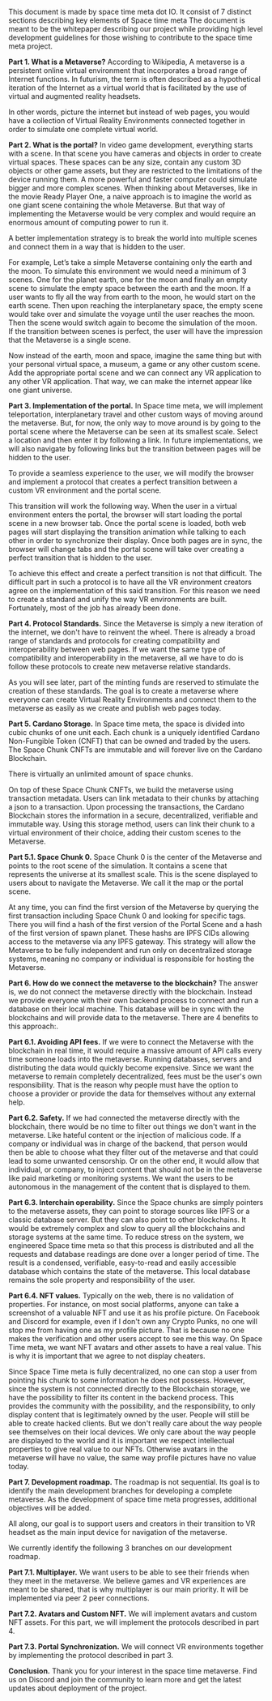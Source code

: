 This document is made by space time meta dot IO.
It consist of 7 distinct sections describing key elements of Space time meta 
The document is meant to be the whitepaper describing our project while providing high level development guidelines for those wishing to contribute  to the  space time meta project.

**Part 1. What is a Metaverse?** 
According to Wikipedia, A metaverse is a persistent online virtual environment that incorporates a broad range of Internet functions. In futurism, the term is often described as a hypothetical iteration of the Internet as a virtual world that is facilitated by the use of virtual and augmented reality headsets.

In other words, picture the internet but instead of web pages, you would have a collection of Virtual Reality Environments connected together in order to simulate one complete virtual world.

**Part 2. What is the portal?**
In video game development, everything starts with a scene. In that scene you have cameras and objects in order to create virtual spaces. These spaces can be any size, contain any custom 3D objects or other game assets, but they are restricted to the limitations of the device running them. A more powerful and faster computer could simulate bigger and more complex scenes. When thinking about Metaverses, like in the movie Ready Player One, a naive approach is to imagine the world as one giant scene containing the whole Metaverse. But that way of implementing the Metaverse would be very complex and would require an enormous amount of computing power to run it.

A better implementation strategy is to break the world into multiple scenes and connect them in a way that is hidden to the user. 

For example, Let’s take a simple Metaverse containing only the earth and the moon. To simulate this environment we would need a minimum of 3 scenes. One for the planet earth, one for the moon and finally an empty scene to simulate the empty space between the earth and the moon. If a user wants to fly all the way from earth to the moon, he would start on the earth scene. Then upon reaching the interplanetary space, the empty scene would take over and simulate the voyage until the user reaches the moon. Then the scene would switch again to become the simulation of the moon. If the transition between scenes is perfect, the user will have the impression that the Metaverse is a single scene. 

Now instead of the earth, moon and space, imagine the same thing but with your personal virtual space, a museum, a game or any other custom scene. Add the appropriate portal scene and we can connect any VR application to any other VR application. That way, we can make the internet appear like one giant universe.

**Part 3. Implementation of the portal.**
In  Space time meta, we will implement teleportation, interplanetary travel and other custom ways of moving around the metaverse. But, for now, the only way to move around is by going to the portal scene where the Metaverse can be seen at its smallest scale. Select a location and then enter it by following a link. In future implementations, we will also navigate by following links but the transition between pages will be hidden to the user.

To provide a seamless experience to the user, we will modify the browser and implement a protocol that creates a perfect transition between a custom VR environment and the portal scene. 

This transition will work the following way. When the user in a virtual environment enters the portal, the browser will start loading the portal scene in a new browser tab. Once the portal scene is loaded, both web pages will start displaying the transition animation while talking to each other in order to synchronize their display. Once both pages are in sync, the browser will change tabs and the portal scene will take over creating a perfect transition that is hidden to the user.

To achieve this effect and create a perfect transition is not that difficult. The difficult part in such a protocol is to have all the VR environment creators agree on the implementation of this said transition. For this reason we need to create a standard and unify the way VR environments are built. Fortunately, most of the job has already been done.

**Part 4. Protocol Standards.**
Since the Metaverse is simply a new iteration of the internet, we don't have to reinvent the wheel. There is already a broad range of standards and protocols for creating compatibility and interoperability between web pages. If we want the same type of compatibility and interoperability in the metaverse, all we have to do is follow these protocols to create new metaverse relative standards. 

As you will see later, part of the minting funds are reserved to stimulate the creation of these standards. The goal is to create a metaverse where everyone can create Virtual Reality Environments and connect them to the metaverse as easily as we create and publish web pages today.

**Part 5. Cardano Storage.**
In Space time meta, the space is divided into cubic chunks of one unit each. Each chunk is a uniquely identified Cardano Non-Fungible Token (CNFT) that can be owned and traded by the users. The Space Chunk CNFTs are immutable and will forever live on the Cardano Blockchain. 

There is virtually an unlimited amount of space chunks.

On top of these Space Chunk CNFTs, we build the metaverse using transaction metadata. Users can link metadata to their chunks by attaching a json to a transaction. Upon processing the transactions, the Cardano Blockchain stores the information in a secure, decentralized, verifiable and immutable way. Using this storage method, users can link their chunk to a virtual environment of their choice, adding their custom scenes to the Metaverse.

**Part 5.1. Space Chunk 0.**
Space Chunk 0 is the center of the Metaverse and points to the root scene of the simulation. It contains a scene that represents the universe at its smallest scale. This is the scene displayed to users about to navigate the Metaverse. We call it the map or the portal scene.

At any time, you can find the first version of the Metaverse by querying the first transaction including Space Chunk 0 and looking for specific tags. There you will find a hash of the first version of the Portal Scene and a hash of the first version of spawn planet. These hashs are IPFS CIDs allowing access to the metaverse via any IPFS gateway. This strategy will allow the Metaverse to be fully independent and run only on decentralized storage systems, meaning no company or individual is responsible for hosting the Metaverse.

**Part 6. How do we connect the metaverse to the blockchain?**
The answer is, we do not connect the metaverse directly with the blockchain. Instead we provide everyone with their own backend process to connect and run a database on their local machine. This database will be in sync with the blockchains and will provide data to the metaverse. There are 4 benefits to this approach:.

**Part 6.1. Avoiding API fees.**
If we were to connect the Metaverse with the blockchain in real time, it would require a massive amount of API calls every time someone loads into the metaverse. Running databases, servers and distributing the data would quickly become expensive. Since we want the metaverse to remain completely decentralized, fees must be the user's own responsibility. That is the reason why people must have the option to choose a provider or provide the data for themselves without any external help.

**Part 6.2. Safety.**
If we had connected the metaverse directly with the blockchain, there would be no time to filter out things we don't want in the metaverse. Like hateful content or the injection of malicious code. If a company or individual was in charge of the backend, that person would then be able to choose what they filter out of the metaverse and that could lead to some unwanted censorship. Or on the other end, it would allow that individual, or company, to inject content that should not be in the metaverse like paid marketing or monitoring systems. We want the users to be autonomous in the management of the content that is displayed to them.

**Part 6.3. Interchain operability.**
Since the Space chunks are simply pointers to the metaverse assets, they can point to storage sources like IPFS or a classic database server. But they can also point to other blockchains. It would be extremely complex and slow to query all the blockchains and storage systems at the same time. To reduce stress on the system, we engineered Space time meta so that this process is distributed and all the requests and database readings are done over a longer period of time. The result is a condensed, verifiable, easy-to-read and easily accessible database which contains the state of the metaverse. This local database remains the sole property and responsibility of the user.

**Part 6.4. NFT values.**
Typically on the web, there is no validation of properties. For instance, on most social platforms, anyone can take a screenshot of a valuable NFT and use it as his profile picture. On Facebook and Discord for example, even if I don't own any Crypto Punks, no one will stop me from having one as my profile picture. That is because no one makes the verification and other users accept to see me this way.  On Space Time meta, we want NFT avatars and other assets to have a real value. This is why it is important that we agree to not display cheaters. 

Since Space Time meta is fully decentralized, no one can stop a user from pointing his chunk to some information he does not possess. However, since the system is not connected directly to the Blockchain storage, we have the possibility to filter its content  in the backend process. This provides the community with the possibility, and the responsibility, to only display content that is legitimately owned by the user. People will still be able to create hacked clients. But we don't really care about the way people see themselves on their local devices. We only care about the way people are displayed to the world and it is important we respect intellectual properties to give real value to our NFTs. Otherwise avatars in the metaverse will have no value, the same way profile pictures have no value today.

**Part 7. Development roadmap.**
The roadmap is not sequential. Its goal is to identify the  main development branches for developing a complete metaverse. As the development of space time meta progresses, additional objectives will be added. 

All along, our goal is to support users and creators in their transition to VR headset as the main input device for navigation of the metaverse.

We currently identify the following 3 branches on our development roadmap. 

**Part 7.1. Multiplayer.**
We want users to be able to see their friends when they meet in the metaverse. We believe games and VR experiences are meant to be shared, that is why multiplayer is our main priority. It will be implemented via peer 2 peer connections.

**Part 7.2. Avatars and Custom NFT.**
We will implement avatars and custom NFT assets. For this part, we will implement the protocols described in part 4.

**Part 7.3. Portal Synchronization.**
We will connect VR environments together by implementing the protocol described in part 3. 

**Conclusion.**
Thank you for your interest in the space time metaverse. Find us on Discord and join the community to learn more and get the latest updates about deployment of the project.
